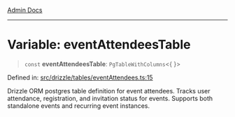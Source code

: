 [Admin Docs](/)

***

# Variable: eventAttendeesTable

> `const` **eventAttendeesTable**: `PgTableWithColumns`\<\{ \}\>

Defined in: [src/drizzle/tables/eventAttendees.ts:15](https://github.com/Sourya07/talawa-api/blob/2dc82649c98e5346c00cdf926fe1d0bc13ec1544/src/drizzle/tables/eventAttendees.ts#L15)

Drizzle ORM postgres table definition for event attendees.
Tracks user attendance, registration, and invitation status for events.
Supports both standalone events and recurring event instances.
